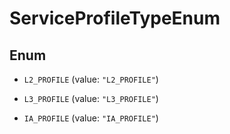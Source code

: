 

# ServiceProfileTypeEnum

## Enum


* `L2_PROFILE` (value: `"L2_PROFILE"`)

* `L3_PROFILE` (value: `"L3_PROFILE"`)

* `IA_PROFILE` (value: `"IA_PROFILE"`)



